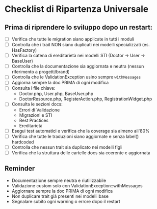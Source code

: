 # Checklist di Ripartenza Universale

## Prima di riprendere lo sviluppo dopo un restart:

- [ ] Verifica che tutte le migration siano applicate in tutti i moduli
- [ ] Controlla che i trait NON siano duplicati nei modelli specializzati (es. HasFactory)
- [ ] Verifica la catena di ereditarietà nei modelli STI (Doctor → User → BaseUser)
- [ ] Controlla che la documentazione sia aggiornata e neutra (nessun riferimento a progetti/brand)
- [ ] Controlla che le ValidationException usino sempre `withMessages`
- [ ] Aggiorna sempre la doc PRIMA di ogni modifica
- [ ] Consulta i file chiave:
    - Doctor.php, User.php, BaseUser.php
    - DoctorResource.php, RegisterAction.php, RegistrationWidget.php
- [ ] Consulta le sezioni docs:
    - Errori di Validazione
    - Migrazioni e STI
    - Best Practices
    - Ereditarietà
- [ ] Esegui test automatici e verifica che la coverage sia almeno all'80%
- [ ] Verifica che tutte le traduzioni siano aggiornate e senza label() hardcoded
- [ ] Controlla che nessun trait sia duplicato nei modelli figli
- [ ] Verifica che la struttura delle cartelle docs sia coerente e aggiornata

## Reminder
- Documentazione sempre neutra e riutilizzabile
- Validazione custom solo con ValidationException::withMessages
- Aggiornare sempre la doc PRIMA di ogni modifica
- Non duplicare trait già presenti nei modelli base
- Segnalare subito ogni warning o errore dopo il restart 
